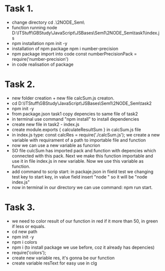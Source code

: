 # Task 1.
- change directory
cd .\2NODE_Sem\
- function running
node D:\ITStuff\GBStudy\JavaScript\JSBases\Sem1\2NODE_Sem\task1\index.js
- npm installation
npm init -y
- installation of npm package
npm i number-precision
- npm package import into code
const numberPrecisionPack = require('number-precision')
- in code realisation of package


# Task 2.
- new folder creation + new file calcSum.js creaton.
- cd D:\ITStuff\GBStudy\JavaScript\JSBases\Sem1\2NODE_Sem\task2
- npm init -y
- from package.json task1 copy depencies to same file of task2
- in terminal use command "npm install" to install dependencies
- create new file in task2 - index.js
- create module.exports { calculateResultSum } in calcSum.js file
- in index.js type: const calcRes = require('./calcSum.js'); 
we create a new variable with requirament of a path to importable file and function
- now we can use a new variable  as funcrion
- SO file culcSum has imported pack and function with depencies which connected with this pack. Next we make this function importable and use it in file index.js in new variable. Now we use this variable as function.
- add command to scrip start: in packaje.json in fiield test we changing test key to start key, in value field insert "node <file name>"
so it will be "node index.js"
- now in terminal in our directory we can use command: npm run start.


# Task 3.
- we need to color result of our function in red if it more than 50, in green if less or equals.
- cd new path
- npm init -y
- npm i colors
- npm i (to install package we use before, coz it already has depencies)
- require('colors');
- create new variable res, it's gonna be our function
- create variable resText for easy use in clg

